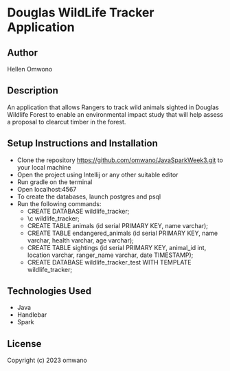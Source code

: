 # Douglas WildLife Tracker Application
## Author
Hellen Omwono
## Description
An application that allows Rangers to track wild animals sighted in Douglas Wildlife Forest to enable an environmental impact study that will help assess a proposal to clearcut timber in the forest. 
## Setup Instructions and Installation
- Clone the repository https://github.com/omwano/JavaSparkWeek3.git to your local machine
- Open the project using Intellij or any other suitable editor
- Run gradle on the terminal
- Open localhost:4567
- To create the databases, launch postgres and psql
- Run the following commands:
  - CREATE DATABASE wildlife_tracker;
  - \c wildlife_tracker;
  - CREATE TABLE animals (id serial PRIMARY KEY, name varchar);
  - CREATE TABLE endangered_animals (id serial PRIMARY KEY, name varchar, health varchar, age varchar);
  - CREATE TABLE sightings (id serial PRIMARY KEY, animal_id int, location varchar, ranger_name varchar, date TIMESTAMP);
  - CREATE DATABASE wildlife_tracker_test WITH TEMPLATE wildlife_tracker;


## Technologies Used
- Java
- Handlebar
- Spark
## License
Copyright (c) 2023 omwano
